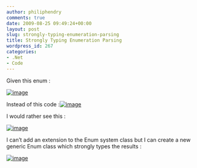 ```yaml
---
author: philiphendry
comments: true
date: 2009-08-25 09:49:24+00:00
layout: post
slug: strongly-typing-enumeration-parsing
title: Strongly Typing Enumeration Parsing
wordpress_id: 267
categories:
- .Net
- Code
---
```


Given this enum :

 

[![image](http://philiphendry.files.wordpress.com/2009/08/image_thumb3.png)](http://philiphendry.files.wordpress.com/2009/08/image3.png)

 

Instead of this code :[![image](http://philiphendry.files.wordpress.com/2009/08/image_thumb4.png)](http://philiphendry.files.wordpress.com/2009/08/image4.png)

 

I would rather see this :

 

[![image](http://philiphendry.files.wordpress.com/2009/08/image_thumb5.png)](http://philiphendry.files.wordpress.com/2009/08/image5.png)

 

I can’t add an extension to the Enum system class but I can create a new generic Enum class which strongly types the results :

 

[![image](http://philiphendry.files.wordpress.com/2009/08/image_thumb6.png)](http://philiphendry.files.wordpress.com/2009/08/image6.png)
